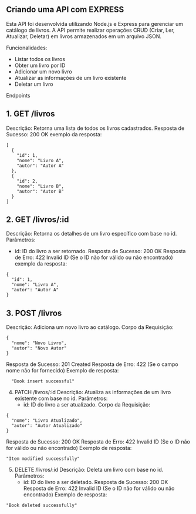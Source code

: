 ## Criando uma API com EXPRESS




Esta API foi desenvolvida utilizando Node.js e Express para gerenciar um catálogo de livros. A API permite realizar operações CRUD (Criar, Ler, Atualizar, Deletar) em livros armazenados em um arquivo JSON.

Funcionalidades:
  - Listar todos os livros
  - Obter um livro por ID
  - Adicionar um novo livro
  - Atualizar as informações de um livro existente
  - Deletar um livro

Endpoints

## 1. GET /livros

Descrição: Retorna uma lista de todos os livros cadastrados.
Resposta de Sucesso: 200 OK
exemplo da resposta:
```
[
  {
    "id": 1,
    "nome": "Livro A",
    "autor": "Autor A"
  },
  {
    "id": 2,
    "nome": "Livro B",
    "autor": "Autor B"
  }
]
```


## 2. GET /livros/:id
Descrição: Retorna os detalhes de um livro específico com base no id.
Parâmetros:
   -  id: ID do livro a ser retornado.
Resposta de Sucesso: 200 OK
Resposta de Erro: 422 Invalid ID (Se o ID não for válido ou não encontrado)
exemplo da resposta:
```
{
  "id": 1,
  "nome": "Livro A",
  "autor": "Autor A"
}
```

## 3. POST /livros
Descrição: Adiciona um novo livro ao catálogo.
Corpo da Requisição:
```
{
  "nome": "Novo Livro",
  "autor": "Novo Autor"
}

```

Resposta de Sucesso: 201 Created
Resposta de Erro: 422 (Se o campo nome não for fornecido)
Exemplo de resposta:
```
  "Book insert successful"
```

4. PATCH /livros/:id
Descrição: Atualiza as informações de um livro existente com base no id.
Parâmetros:
    - id: ID do livro a ser atualizado.
Corpo da Requisição:

```
{
  "nome": "Livro Atualizado",
  "autor": "Autor Atualizado"
}

```

Resposta de Sucesso: 200 OK
Resposta de Erro: 422 Invalid ID (Se o ID não for válido ou não encontrado)
Exemplo de resposta:
```
"Item modified successfully"
```


5. DELETE /livros/:id
Descrição: Deleta um livro com base no id.
Parâmetros:
    - id: ID do livro a ser deletado.
Resposta de Sucesso: 200 OK
Resposta de Erro: 422 Invalid ID (Se o ID não for válido ou não encontrado)
Exemplo de resposta:
```
"Book deleted successfully"
```






